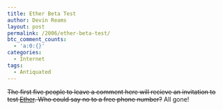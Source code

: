 ```yaml
---
title: Ether Beta Test
author: Devin Reams
layout: post
permalink: /2006/ether-beta-test/
btc_comment_counts:
  - 'a:0:{}'
categories:
  - Internet
tags:
  - Antiquated
---
```

<strike>The first five people to leave a comment here will recieve an invitation to test [Ether][1]. Who could say no to a free phone number?</strike> All gone!

 [1]: http://www.ether.com/
